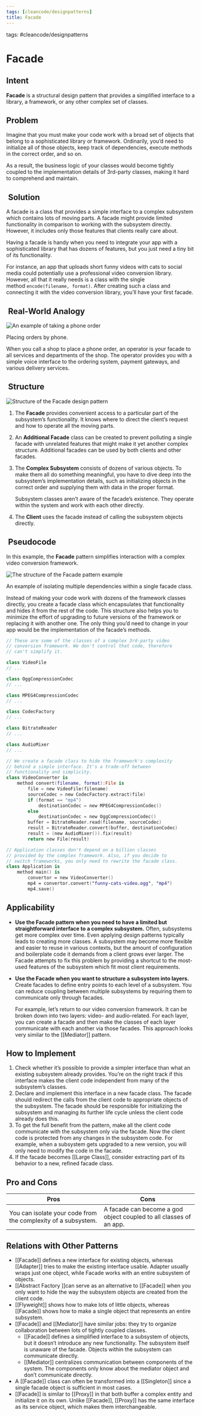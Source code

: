 ```yaml
---
tags: [cleancode/designpatterns]
title: Facade
---
```

tags:  #cleancode/designpatterns 

# Facade

## Intent
**Facade** is a structural design pattern that provides a simplified interface to a library, a framework, or any other complex set of classes.

## Problem
Imagine that you must make your code work with a broad set of objects that belong to a sophisticated library or framework. Ordinarily, you’d need to initialize all of those objects, keep track of dependencies, execute methods in the correct order, and so on.

As a result, the business logic of your classes would become tightly coupled to the implementation details of 3rd-party classes, making it hard to comprehend and maintain.

##  Solution

A facade is a class that provides a simple interface to a complex subsystem which contains lots of moving parts. A facade might provide limited functionality in comparison to working with the subsystem directly. However, it includes only those features that clients really care about.

Having a facade is handy when you need to integrate your app with a sophisticated library that has dozens of features, but you just need a tiny bit of its functionality.

For instance, an app that uploads short funny videos with cats to social media could potentially use a professional video conversion library. However, all that it really needs is a class with the single method `encode(filename, format)`. After creating such a class and connecting it with the video conversion library, you’ll have your first facade.

##  Real-World Analogy

![An example of taking a phone order](https://refactoring.guru/images/patterns/diagrams/facade/live-example-en.png?id=461900f9fbacdd0ce981dcd24e121078)

Placing orders by phone.

When you call a shop to place a phone order, an operator is your facade to all services and departments of the shop. The operator provides you with a simple voice interface to the ordering system, payment gateways, and various delivery services.

##  Structure

![Structure of the Facade design pattern](https://refactoring.guru/images/patterns/diagrams/facade/structure-indexed.png?id=2da06d6b850701ea15cf72f9d2642fb8)

1.  The **Facade** provides convenient access to a particular part of the subsystem’s functionality. It knows where to direct the client’s request and how to operate all the moving parts.
2.  An **Additional Facade** class can be created to prevent polluting a single facade with unrelated features that might make it yet another complex structure. Additional facades can be used by both clients and other facades.
3.  The **Complex Subsystem** consists of dozens of various objects. To make them all do something meaningful, you have to dive deep into the subsystem’s implementation details, such as initializing objects in the correct order and supplying them with data in the proper format.
    
    Subsystem classes aren’t aware of the facade’s existence. They operate within the system and work with each other directly.
4.  The **Client** uses the facade instead of calling the subsystem objects directly.
##  Pseudocode

In this example, the **Facade** pattern simplifies interaction with a complex video conversion framework.

![The structure of the Facade pattern example](https://refactoring.guru/images/patterns/diagrams/facade/example.png?id=2249d134e3ff83819dfc19032f02eced)

An example of isolating multiple dependencies within a single facade class.

Instead of making your code work with dozens of the framework classes directly, you create a facade class which encapsulates that functionality and hides it from the rest of the code. This structure also helps you to minimize the effort of upgrading to future versions of the framework or replacing it with another one. The only thing you’d need to change in your app would be the implementation of the facade’s methods.
```kotlin
// These are some of the classes of a complex 3rd-party video
// conversion framework. We don't control that code, therefore
// can't simplify it.

class VideoFile
// ...

class OggCompressionCodec
// ...

class MPEG4CompressionCodec
// ...

class CodecFactory
// ...

class BitrateReader
// ...

class AudioMixer
// ...

// We create a facade class to hide the framework's complexity
// behind a simple interface. It's a trade-off between
// functionality and simplicity.
class VideoConverter is
    method convert(filename, format):File is
        file = new VideoFile(filename)
        sourceCodec = new CodecFactory.extract(file)
        if (format == "mp4")
            destinationCodec = new MPEG4CompressionCodec()
        else
            destinationCodec = new OggCompressionCodec()
        buffer = BitrateReader.read(filename, sourceCodec)
        result = BitrateReader.convert(buffer, destinationCodec)
        result = (new AudioMixer()).fix(result)
        return new File(result)

// Application classes don't depend on a billion classes
// provided by the complex framework. Also, if you decide to
// switch frameworks, you only need to rewrite the facade class.
class Application is
    method main() is
        convertor = new VideoConverter()
        mp4 = convertor.convert("funny-cats-video.ogg", "mp4")
        mp4.save()
```

## Applicability
- **Use the Facade pattern when you need to have a limited but straightforward interface to a complex subsystem.**
	Often, subsystems get more complex over time. Even applying design patterns typically leads to creating more classes. A subsystem may become more flexible and easier to reuse in various contexts, but the amount of configuration and boilerplate code it demands from a client grows ever larger. The Facade attempts to fix this problem by providing a shortcut to the most-used features of the subsystem which fit most client requirements.

- **Use the Facade when you want to structure a subsystem into layers.**
	Create facades to define entry points to each level of a subsystem. You can reduce coupling between multiple subsystems by requiring them to communicate only through facades.
	
	For example, let’s return to our video conversion framework. It can be broken down into two layers: video- and audio-related. For each layer, you can create a facade and then make the classes of each layer communicate with each another via those facades. This approach looks very similar to the [[Mediator]] pattern.

## How to Implement
1.  Check whether it’s possible to provide a simpler interface than what an existing subsystem already provides. You’re on the right track if this interface makes the client code independent from many of the subsystem’s classes.
2.  Declare and implement this interface in a new facade class. The facade should redirect the calls from the client code to appropriate objects of the subsystem. The facade should be responsible for initializing the subsystem and managing its further life cycle unless the client code already does this.
3.  To get the full benefit from the pattern, make all the client code communicate with the subsystem only via the facade. Now the client code is protected from any changes in the subsystem code. For example, when a subsystem gets upgraded to a new version, you will only need to modify the code in the facade.
4.  If the facade becomes [[Large Class]], consider extracting part of its behavior to a new, refined facade class.

## Pro and  Cons
| Pros | Cons |
| --- | --- |
| You can isolate your code from the complexity of a subsystem. | A facade can become a god object coupled to all classes of an app. |

## Relations with Other Patterns
- [[Facade]] defines a new interface for existing objects, whereas [[Adapter]] tries to make the existing interface usable. Adapter usually wraps just one object, while Facade works with an entire subsystem of objects.
- [[Abstract Factory ]]can serve as an alternative to [[Facade]] when you only want to hide the way the subsystem objects are created from the client code.
- [[Flyweight]] shows how to make lots of little objects, whereas [[Facade]] shows how to make a single object that represents an entire subsystem.
- [[Facade]] and [[Mediator]] have similar jobs: they try to organize collaboration between lots of tightly coupled classes.
	- [[Facade]] defines a simplified interface to a subsystem of objects, but it doesn’t introduce any new functionality. The subsystem itself is unaware of the facade. Objects within the subsystem can communicate directly.
	- [[Mediator]] centralizes communication between components of the system. The components only know about the mediator object and don’t communicate directly.
- A [[Facade]] class can often be transformed into a [[Singleton]] since a single facade object is sufficient in most cases.
- [[Facade]] is similar to [[Proxy]] in that both buffer a complex entity and initialize it on its own. Unlike [[Facade]], [[Proxy]] has the same interface as its service object, which makes them interchangeable.